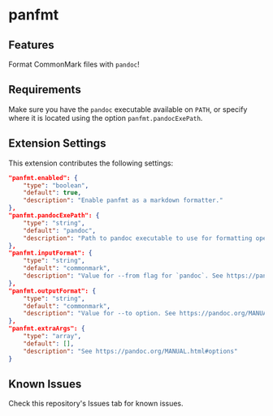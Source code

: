 # panfmt

## Features

Format CommonMark files with `pandoc`!

## Requirements

Make sure you have the `pandoc` executable available on `PATH`, or specify where it is located using the option `panfmt.pandocExePath`.

## Extension Settings

This extension contributes the following settings:

```json
"panfmt.enabled": {
    "type": "boolean",
    "default": true,
    "description": "Enable panfmt as a markdown formatter."
},
"panfmt.pandocExePath": {
    "type": "string",
    "default": "pandoc",
    "description": "Path to pandoc executable to use for formatting operations."
},
"panfmt.inputFormat": {
    "type": "string",
    "default": "commonmark",
    "description": "Value for --from flag for `pandoc`. See https://pandoc.org/MANUAL.html#general-options"
},
"panfmt.outputFormat": {
    "type": "string",
    "default": "commonmark",
    "description": "Value for --to option. See https://pandoc.org/MANUAL.html#general-options"
},
"panfmt.extraArgs": {
    "type": "array",
    "default": [],
    "description": "See https://pandoc.org/MANUAL.html#options"
}
```

## Known Issues

Check this repository's Issues tab for known issues.
